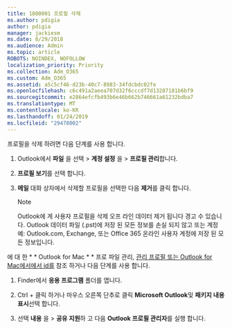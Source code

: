 ```yaml
---
title: 1800001 프로필 삭제
ms.author: pdigia
author: pdigia
manager: jackiesm
ms.date: 8/29/2018
ms.audience: Admin
ms.topic: article
ROBOTS: NOINDEX, NOFOLLOW
localization_priority: Priority
ms.collection: Adm_O365
ms.custom: Adm_O365
ms.assetid: a5c5cf46-d23b-40c7-8983-34fdcbdc02fe
ms.openlocfilehash: c6c491a2aeea707d32f6cccdf7d13287181b6bf9
ms.sourcegitcommit: e2864efcfb493b6e46b662b746661a61232bdba7
ms.translationtype: MT
ms.contentlocale: ko-KR
ms.lasthandoff: 01/24/2019
ms.locfileid: "29478002"
---
```

프로필을 삭제 하려면 다음 단계를 사용 합니다.
  
1. Outlook에서 **파일** 을 선택 \> **계정 설정** 을 \> **프로필 관리**합니다.
    
2. **프로필 보기**를 선택 합니다.
    
3. **메일** 대화 상자에서 삭제할 프로필을 선택한 다음 **제거**를 클릭 합니다.
    
    > [!NOTE]
    > Outlook에 게 사용자 프로필을 삭제 오프 라인 데이터 제거 됩니다 경고 수 있습니다. Outlook 데이터 파일 (.pst)에 저장 된 모든 정보를 손실 되지 않고 또는 계정 예: Outlook.com, Exchange, 또는 Office 365 온라인 사용자 계정에 저장 된 모든 정보입니다. 
  
에 대 한 * * Outlook for Mac * * 프로 파일 관리, [관리 프로필 또는 Outlook for Mac에서에서 id를](https://support.office.com/article/fed2a955-74df-4a24-bef6-78a426958c4c.aspx) 참조 하거나 다음 단계를 사용 합니다. 
  
1. Finder에서 **응용 프로그램** 폴더를 엽니다. 
    
2. Ctrl + 클릭 하거나 마우스 오른쪽 단추로 클릭 **Microsoft Outlook**및 **패키지 내용 표시**선택 합니다.
    
3. 선택 **내용** 을 \> **공유 지원**하 고 다음 **Outlook 프로필 관리자**를 실행 합니다.
    

